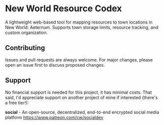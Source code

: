 # New World Resource Codex

A lightweight web-based tool for mapping resources to town locations in New World: Aeternum. Supports town storage limits, resource tracking, and custom organization.

## Contributing

Issues and pull requests are always welcome. For major changes, please open an issue first to discuss proposed changes.


## Support

No financial support is needed for this project, it has minimal costs.
That said, I'd appreciate support on another project of mine if interested (there's a free tier!):

**social** - An open-source, decentralized, end-to-end encrypted social media platform  https://www.patreon.com/cw/socialdev
